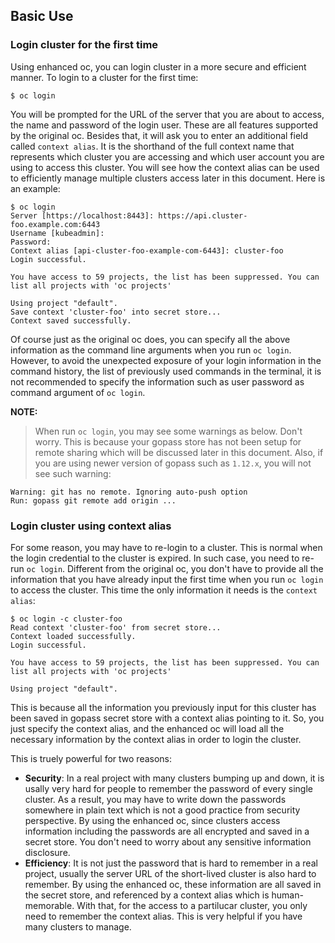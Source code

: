 ## Basic Use

### Login cluster for the first time

Using enhanced oc, you can login cluster in a more secure and efficient manner. To login to a cluster for the first time:
```shell
$ oc login
```

You will be prompted for the URL of the server that you are about to access, the name and password of the login user. These are all features supported by the original oc. Besides that, it will ask you to enter an additional field called `context alias`. It is the shorthand of the full context name that represents which cluster you are accessing and which user account you are using to access this cluster. You will see how the context alias can be used to efficiently manage multiple clusters access later in this document. Here is an example:
```shell
$ oc login
Server [https://localhost:8443]: https://api.cluster-foo.example.com:6443
Username [kubeadmin]:
Password:
Context alias [api-cluster-foo-example-com-6443]: cluster-foo
Login successful.

You have access to 59 projects, the list has been suppressed. You can list all projects with 'oc projects'

Using project "default".
Save context 'cluster-foo' into secret store...
Context saved successfully.
```

Of course just as the original oc does, you can specify all the above information as the command line arguments when you run `oc login`. However, to avoid the unexpected exposure of your login information in the command history, the list of previously used commands in the terminal, it is not recommended to specify the information such as user password as command argument of `oc login`.

**NOTE:**

> When run `oc login`, you may see some warnings as below. Don't worry. This is because your gopass store has not been setup for remote sharing which will be discussed later in this document. Also, if you are using newer version of gopass such as `1.12.x`, you will not see such warning:

```
Warning: git has no remote. Ignoring auto-push option
Run: gopass git remote add origin ...
```

### Login cluster using context alias

For some reason, you may have to re-login to a cluster. This is normal when the login credential to the cluster is expired. In such case, you need to re-run `oc login`. Different from the original oc, you don't have to provide all the information that you have already input the first time when you run `oc login` to access the cluster. This time the only information it needs is the `context alias`:
```shell
$ oc login -c cluster-foo
Read context 'cluster-foo' from secret store...
Context loaded successfully.
Login successful.

You have access to 59 projects, the list has been suppressed. You can list all projects with 'oc projects'

Using project "default".
```

This is because all the information you previously input for this cluster has been saved in gopass secret store with a context alias pointing to it. So, you just specify the context alias, and the enhanced oc will load all the necessary information by the context alias in order to login the cluster.

This is truely powerful for two reasons:
* **Security**: In a real project with many clusters bumping up and down, it is usally very hard for people to remember the password of every single cluster. As a result, you may have to write down the passwords somewhere in plain text which is not a good practice from security perspective. By using the enhanced oc, since clusters access information including the passwords are all encrypted and saved in a secret store. You don't need to worry about any sensitive information disclosure.
* **Efficiency**: It is not just the password that is hard to remember in a real project, usually the server URL of the short-lived cluster is also hard to remember. By using the enhanced oc, these information are all saved in the secret store, and referenced by a context alias which is human-memorable. With that, for the access to a partilucar cluster, you only need to remember the context alias. This is very helpful if you have many clusters to manage.
